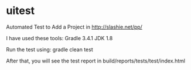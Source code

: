 # uitest

Automated Test to Add a Project in http://slashie.net/pp/

I have used these tools:
Gradle 3.4.1
JDK 1.8

Run the test using: gradle clean test

After that, you will see the test report in build/reports/tests/test/index.html